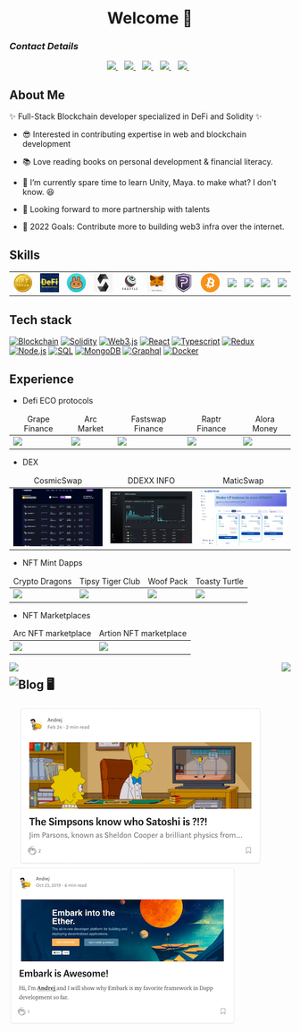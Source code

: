 <h1 align= "center"><b>Welcome 👋 </b></h1>

### **_Contact Details_**
<p align='center'>
  <a href="https://www.linkedin.com/in/quinn-lee-b7881b234">
    <img src="https://img.shields.io/badge/linkedin me-%231DA1F3.svg?&style=for-the-badge&logo=gmail&logoColor=white" />
  </a>&nbsp;&nbsp;
  <a href="https://t.me/0xFury">
    <img src="https://img.shields.io/badge/telegram-%230077B5.svg?&style=for-the-badge&logo=telegram&logoColor=white" />
  </a>&nbsp;&nbsp;
  <a href="https://join.skype.com/invite/F0EM2BwGpc1G">
    <img src="https://img.shields.io/badge/skype-%231DA1F3.svg?&style=for-the-badge&logo=skype&logoColor=white" />
  </a>&nbsp;&nbsp;
  <a href="mailto:letteldream@gmail.com">
    <img src="https://img.shields.io/badge/email me-%231DA1F3.svg?&style=for-the-badge&logo=gmail&logoColor=white" />
  </a>&nbsp;&nbsp;
    <a href="https://discordapp.com/users/0xFury#0632">
    <img src="https://img.shields.io/badge/discord me-%231DA1F3.svg?&style=for-the-badge&logo=gmail&logoColor=white" />
  </a>&nbsp;&nbsp;
</p>

## About Me
<article class="markdown-body entry-content container-lg f5" itemprop="text"><p dir="auto"><g-emoji class="g-emoji" alias="sparkles" fallback-src="https://github.githubassets.com/images/icons/emoji/unicode/2728.png">✨</g-emoji> Full-Stack Blockchain developer specialized in DeFi and Solidity <g-emoji class="g-emoji" alias="sparkles" fallback-src="https://github.githubassets.com/images/icons/emoji/unicode/2728.png">✨</g-emoji></p>
</article>

<p align="center">
  
- 😎 Interested in contributing expertise in web and blockchain development

- 📚 Love reading books on personal development & financial literacy. 

- 🌱 I’m currently spare time to learn Unity, Maya. to make what? I don't know. 😆

- 🤝 Looking forward to more partnership with talents

- 🥅 2022 Goals: Contribute more to building web3 infra over the internet.
  
</p>

## Skills
<table>
  <tr>
      <td><img src="https://github.com/kroim/profile/blob/master/icons/icon_nft.png?raw=true" width="200"></td>
      <td><img src="https://github.com/kroim/profile/blob/master/icons/icon_defi.png?raw=true" width="200"></td>
      <td><img src="https://github.com/kroim/profile/blob/master/icons/icon_pancake.png?raw=true" width="200"></td>
      <td><img src="https://github.com/kroim/profile/blob/master/icons/icon_solidity.png?raw=true" width="200"></td>
      <td><img src="https://github.com/kroim/profile/blob/master/icons/icon_truffle.png?raw=true" width="200"></td>
      <td><img src="https://github.com/kroim/profile/blob/master/icons/icon_metamask.png?raw=true" width="200"></td>
      <td><img src="https://github.com/kroim/profile/blob/master/icons/icon_pivx.png?raw=true" width="200"></td>
      <td><img src="https://github.com/kroim/profile/blob/master/icons/icon_bitcoin.png?raw=true" width="200"></td>
      <td><img src="https://cdn.iconscout.com/icon/free/png-128/javascript-1174950.png" width="200"></td>
      <td><img src="https://cdn.iconscout.com/icon/free/png-128/node-1174925.png" width="200"></td>
      <td><img src="https://cdn.iconscout.com/icon/free/png-128/react-1175109.png" width="200"></td>
      <td><img src="https://cdn.iconscout.com/icon/free/png-128/vue-282497.png" width="200"></td>
  </tr>  
</table>

## Tech stack
[![Blockchain](https://img.shields.io/badge/-Blockchain-black?style=for-the-badge&logo=bitcoin&logoColor=white)]()
[![Solidity](https://img.shields.io/badge/-Solidity-3c3c3d?style=for-the-badge&logo=ethereum&logoColor=white)]()
[![Web3.js](https://img.shields.io/badge/-Web3.js-black?style=for-the-badge&logo=javascript&logoColor=)]()
[![React](https://img.shields.io/badge/-React-black?style=for-the-badge&logo=react&logoColor=blue)]()
[![Typescript](https://img.shields.io/badge/-Typescript-007acc?style=for-the-badge&logo=typescript&logoColor=white)]()
[![Redux](https://img.shields.io/badge/-Redux-764abc?style=for-the-badge&logo=redux&logoColor=white)]()
[![Node.js](https://img.shields.io/badge/-Node.js-339933?style=for-the-badge&logo=Node.js&logoColor=white)]()
[![SQL](https://img.shields.io/badge/-SQL-d2082d?style=for-the-badge&logo=mysql&logoColor=white)]()
[![MongoDB](https://img.shields.io/badge/-MongoDB-darkgreen?style=for-the-badge&logo=mongodb&logoColor=white)]()
[![Graphql](https://img.shields.io/badge/-Graph_QL-ff1493?style=for-the-badge&logo=graphql&logoColor=white)]()
[![Docker](https://img.shields.io/badge/-Docker-2496ed?style=for-the-badge&logo=docker&logoColor=white)]()

## Experience

- Defi ECO protocols
<table>
<thead align="center">
        <tr>
            <td>Grape Finance</td>
            <td>Arc Market</td>
            <td>Fastswap Finance</td>  
            <td>Raptr Finance</td>  
            <td>Alora Money</td>  
        </tr>
    </thead>
    <tr>
        <td>
            <a href="https://grapefinance.app/">
                <img src="https://github.com/letteldream/portfolio/blob/master/public/img/project/grapefinance.png?raw=true" width="200">
            </a>
        </td>          
        <td>
            <a href="https://www.arc.market/">
                <img src="https://github.com/letteldream/portfolio/blob/master/public/img/project/arcnftmarketplace.png" width="200">
            </a>
        </td>   
        <td>
            <a href="https://fastswap.finance/#/swap">
                <img src="https://github.com/letteldream/portfolio/blob/master/public/img/project/fastswapapp.png" width="200">
            </a>
        </td>
        <td>
            <a href="https://raptorswap.com/home">
                <img src="https://github.com/letteldream/portfolio/blob/master/public/img/project/raptr.png" width="200">
            </a>
        </td>
        <td>
            <a href="https://www.alora.money/">
                <img src="https://github.com/letteldream/portfolio/blob/master/public/img/project/aloramoney.png" width="200">
            </a>
        </td>
    </tr>
</table>

- DEX
<table>
    <thead align="center">
        <tr>
            <td>CosmicSwap</td>
            <td>DDEXX INFO</td>
            <td>MaticSwap</td>  
        </tr>
    </thead>
    <tr>
        <td>
            <a href="https://app.cosmicswap.finance/">
                <img src="https://github.com/kroim/profile/blob/master/projects/cosmicswap.png?raw=true" width="200">
            </a>
        </td>          
        <td>
            <a href="http://analytics.ddexx.io">
                <img src="https://github.com/kroim/profile/blob/master/projects/ddexinfo.png?raw=true" width="200">
            </a>
        </td>   
        <td>
            <a href="https://maticfront.web.app/farms">
                <img src="https://github.com/kroim/profile/blob/master/projects/maticswap.png?raw=true" width="200">
            </a>
        </td> 
    </tr>  
</table>

- NFT Mint Dapps
<table>
    <thead align="center">
        <tr>
            <td>Crypto Dragons</td>
            <td>Tipsy Tiger Club</td>           
            <td>Woof Pack</td>
            <td>Toasty Turtle</td>
        </tr>
    </thead>
    <tr>
        <td>
            <a href="https://cryptodragons.com">
                <img src="https://github.com/letteldream/portfolio/blob/master/public/img/project/dragon.png" width="200">
            </a>
        </td>
        <td>
            <a href="https://www.tipsytigerclub.com/" target="_blank">
                <img src="https://github.com/letteldream/portfolio/blob/master/public/img/project/tiger.png" width="200">
            </a>
        </td>
        <td>
            <a href="https://woofpack.io/">
                <img src="https://github.com/letteldream/portfolio/blob/master/public/img/project/wolf.png" width="200">
            </a>
        </td>
        <td>
            <a href="https://toastyturts.com/" target="_blank">
                <img src="https://github.com/letteldream/portfolio/blob/master/public/img/project/turtle.png" width="200">
            </a>
        </td>                
    </tr>
    
</table>

- NFT Marketplaces
<table>
    <thead align="center">
        <tr>
            <td>Arc NFT marketplace</td>
            <td>Artion NFT marketplace</td>
        </tr>
    </thead>
    <tr>
        <td>
            <a href="https://nft.arc.market/">
                <img src="https://github.com/letteldream/portfolio/blob/master/public/img/project/arcnftmarketplace.png" width="200">
            </a>
        </td>        
        <td>
            <a href="https://artion.io/">
                <img src="https://github.com/letteldream/portfolio/blob/master/public/img/project/artion.png" width="200">
            </a>
        </td>
    </tr>
</table>

<img align="left" src="https://visitor-badge.laobi.icu/badge?page_id=letteldream.letteldream" />
<img align="right" src="https://img.shields.io/github/followers/letteldream?label=Follow&style=social" />
<h1 align="center"></h1>
<img align="left" height="300px" src="https://activity-graph.herokuapp.com/graph?username=letteldream&theme=github&count_private=true" />


## Blog  🖥

[![simpsons](https://github.com/andrejrakic/andrejrakic/blob/master/simpsons.png)](https://medium.com/@andrej.rakic/the-simpsons-know-who-satoshi-is-d90849e6414a)
[![embark](https://github.com/andrejrakic/andrejrakic/blob/master/embark.png)](https://medium.com/@andrej.rakic/embark-is-awesome-9eee74fdfb4f)


<!--
**letteldream/andrejrakic** is a ✨ _special_ ✨ repository because its `README.md` (this file) appears on your GitHub profile.

Here are some ideas to get you started:

- 🔭 I’m currently working on ...
- 🌱 I’m currently learning ...
- 👯 I’m looking to collaborate on ...
- 🤔 I’m looking for help with ...
- 💬 Ask me about ...
- 📫 How to reach me: ...
- 😄 Pronouns: ...
- ⚡ Fun fact: ...
-->
